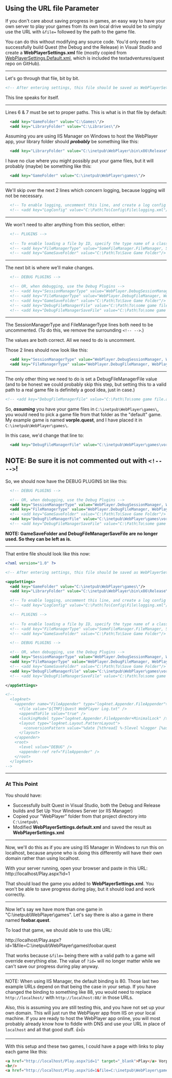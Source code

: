 ## Using the URL file Parameter

If you don't care about saving progress in games, an easy way to have your own server to play your games from its own local drive would be to simply use the URL with `&file=` followed by the path to the game file.

You can do this without modifying any source code. You'd only need to successfully build Quest (the Debug and the Release) in Visual Studio and create a **WebPlayerSettings.xml** file (mostly copied from [WebPlayerSettings.Default.xml](https://github.com/textadventures/quest/raw/refs/heads/master/WebPlayer/WebPlayerSettings.default.xml), which is included the textadventures/quest repo on GitHub).

---
Let's go through that file, bit by bit.

```xml
<!-- After entering settings, this file should be saved as WebPlayerSettings.xml -->
```

This line speaks for itself.

---
Lines 6 & 7 must be set to proper paths. This is what is in that file by default:

```xml
  <add key="GameFolder" value="C:\Games\"/>
  <add key="LibraryFolder" value="C:\Libraries\"/>
```

Assuming you are using IIS Manager on Windows to host the WebPlayer app, your library folder should ***probably*** be something like this:

```xml
  <add key="LibraryFolder" value="C:\inetpub\WebPlayer\bin\x86\Release\Core\"/>
```

I have no clue where you might possibly put your game files, but it will probably (maybe) be something like this:
```xml
  <add key="GameFolder" value="C:\inetpub\WebPlayer\games\"/>
```

---
We'll skip over the next 2 lines which concern logging, because logging will not be necessary.

```xml
  <!-- To enable logging, uncomment this line, and create a log config XML like the one below -->
  <!-- <add key="LogConfig" value="C:\Path\To\Config\File\logging.xml"/> -->
```

---
We won't need to alter anything from this section, either:

```xml
  <!-- PLUGINS -->
  
  <!-- To enable loading a file by ID, specify the type name of a class that implements IFileManager -->
  <!-- <add key="FileManagerType" value="SomeFileManager.FileManager, SomeFileManager"/> -->
  <!-- <add key="GameSaveFolder" value="C:\Path\To\Save Game Folder"/> -->
```

---
The next bit is where we'll make changes.

```xml
  <!-- DEBUG PLUGINS -->

  <!-- OR, when debugging, use the Debug Plugins -->
  <!-- <add key="SessionManagerType" value="WebPlayer.DebugSessionManager, WebPlayer"/> -->
  <!-- <add key="FileManagerType" value="WebPlayer.DebugFileManager, WebPlayer"/> -->
  <!-- <add key="GameSaveFolder" value="C:\Path\To\Save Game Folder"/> -->
  <!-- <add key="DebugFileManagerFile" value="C:\Path\To\some game file.aslx"/> -->
  <!-- <add key="DebugFileManagerSaveFile" value="C:\Path\To\some game file.quest-save"/> -->
```

---
The SessionManagerType and FileManagerType lines both need to be uncommented. (To do this, we remove the surrounding `<!-- -->`.)

The values are both correct. All we need to do is uncomment.

Those 2 lines should now look like this:

```xml
  <add key="SessionManagerType" value="WebPlayer.DebugSessionManager, WebPlayer"/>
  <add key="FileManagerType" value="WebPlayer.DebugFileManager, WebPlayer"/>
```

---
The only other thing we need to do is set a DebugFileManagerFile value (and to be honest we could probably skip this step, but setting this to a valid path to a real game file is definitely a good idea, just in case.)

```xml
<!-- <add key="DebugFileManagerFile" value="C:\Path\To\some game file.aslx"/> -->
```

So, ***assuming*** you have your game files in `C:\inetpub\WebPlayer\games\`, you would need to pick a game file from that folder as the "default" game. My example game is named **vorple.quest**, and I have placed it in `C:\inetpub\WebPlayer\games\`.

In this case, we'd change that line to:

```xml
  <add key="DebugFileManagerFile" value="C:\inetpub\WebPlayer\games\vorple.quest"/>
```

**NOTE: Be sure it is not commented out with `<!-- -->`!**
---
So, we should now have the DEBUG PLUGINS bit like this:

```xml
  <!-- DEBUG PLUGINS -->

  <!-- OR, when debugging, use the Debug Plugins -->
  <add key="SessionManagerType" value="WebPlayer.DebugSessionManager, WebPlayer"/>
  <add key="FileManagerType" value="WebPlayer.DebugFileManager, WebPlayer"/>
  <!-- <add key="GameSaveFolder" value="C:\Path\To\Save Game Folder"/> -->
  <add key="DebugFileManagerFile" value="C:\inetpub\WebPlayer\games\vorple.quest"/>
  <!-- <add key="DebugFileManagerSaveFile" value="C:\Path\To\some game file.quest-save"/> -->
```

**NOTE: GameSaveFolder and DebugFileManagerSaveFile are no longer used. So they can be left as is.**

---
That entire file should look like this now:

```xml
<?xml version="1.0" ?>

<!-- After entering settings, this file should be saved as WebPlayerSettings.xml -->

<appSettings>
  <add key="GameFolder" value="C:\inetpub\WebPlayer\games\"/>
  <add key="LibraryFolder" value="C:\inetpub\WebPlayer\bin\x86\Release\Core\"/>

  <!-- To enable logging, uncomment this line, and create a log config XML like the one below -->
  <!-- <add key="LogConfig" value="C:\Path\To\Config\File\logging.xml"/> -->

  <!-- PLUGINS -->
  
  <!-- To enable loading a file by ID, specify the type name of a class that implements IFileManager -->
  <!-- <add key="FileManagerType" value="SomeFileManager.FileManager, SomeFileManager"/> -->
  <!-- <add key="GameSaveFolder" value="C:\Path\To\Save Game Folder"/> -->

  <!-- DEBUG PLUGINS -->

  <!-- OR, when debugging, use the Debug Plugins -->
  <add key="SessionManagerType" value="WebPlayer.DebugSessionManager, WebPlayer"/>
  <add key="FileManagerType" value="WebPlayer.DebugFileManager, WebPlayer"/>
  <!-- <add key="GameSaveFolder" value="C:\Path\To\Save Game Folder"/> -->
  <add key="DebugFileManagerFile" value="C:\inetpub\WebPlayer\games\vorple.quest"/>
  <!-- <add key="DebugFileManagerSaveFile" value="C:\Path\To\some game file.quest-save"/> -->

</appSettings>

<!--
  <log4net>
    <appender name="FileAppender" type="log4net.Appender.FileAppender">
      <file value="${TMP}\Quest WebPlayer Log.txt" />
      <appendToFile value="true" />
      <lockingModel type="log4net.Appender.FileAppender+MinimalLock" />
      <layout type="log4net.Layout.PatternLayout">
        <conversionPattern value="%date [%thread] %-5level %logger [%aspnet-request{REMOTE_ADDR}] - %message%newline" />
      </layout>
    </appender>
    <root>
      <level value="DEBUG" />
      <appender-ref ref="FileAppender" />
    </root>
  </log4net>
-->
```

---
### At This Point

You should have:
- Successfully built Quest in Visual Studio, both the Debug and Release builds and Set Up Your Windows Server (or IIS Manager)
- Copied your "WebPlayer" folder from that project directory into `C:\inetpub\`
- Modified **WebPlayerSettings.default.xml** and saved the result as **WebPlayerSettings.xml**

---
Now, we'll do this as if you are using IIS Manager in Windows to run this on localhost, because anyone who is doing this differently will have their own domain rather than using localhost.

With your server running, open your browser and paste in this URL: http://localhost/Play.aspx?id=1

That should load the game you added to **WebPlayerSettings.xml**. You won't be able to save progress during play, but it should load and work correctly.

---
Now let's say we have more than one game in "C:\inetpub\WebPlayer\games\". Let's say there is also a game in there named **foobar.quest**.

To load that game, we should able to use this URL:

http://localhost/Play.aspx?id=1&file=C:\inetpub\WebPlayer\games\foobar.quest

That works because `&file=` being there with a valid path to a game will override everything else. The value of `?id=` will no longer matter while we can't save our progress during play anyway.

---
NOTE: When using IIS Manager, the default binding is 80. Those last two example URLs depend on that being the case in your setup. If you have changed the binding to something like 88, you would need to replace `http://localhost/` with `http://localhost:88/` in those URLs.

Also, this is assuming you are still testing this, and you have not set up your own domain. This will just run the WebPlayer app from IIS on your local machine. If you are ready to host the WebPlayer app online, you will most probably already know how to fiddle with DNS and use your URL in place of `localhost` and all that good stuff. 👍👍


---
With this setup and these two games, I could have a page with links to play each game like this:

```html
<a href="http://localhost/Play.aspx?id=1" target="_blank">Play</a> Vorple
<br/>
<a href="http://localhost/Play.aspx?id=1&file=C:\inetpub\WebPlayer\games\foobar.quest" target="_blank">Play</a> Foobar
```